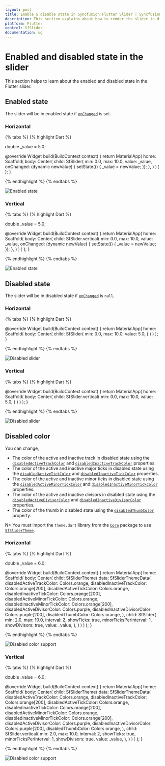 ```yaml
---
layout: post
title: Enable & disable state in Syncfusion Flutter Slider | Syncfusion
description: This section explains about how to render the slider in disabled state and customize its appearance.
platform: Flutter
control: SfSlider
documentation: ug
---
```


# Enabled and disabled state in the slider

This section helps to learn about the enabled and disabled state in the Flutter slider.

## Enabled state

The slider will be in enabled state if [`onChanged`](https://pub.dev/documentation/syncfusion_flutter_sliders/latest/sliders/SfSlider/onChanged.html) is set.

### Horizontal

{% tabs %}
{% highlight Dart %}

double _value = 5.0;

@override
Widget build(BuildContext context) {
  return MaterialApp(
      home: Scaffold(
          body: Center(
              child: SfSlider(
                min: 0.0,
                max: 10.0,
                value: _value,
                onChanged: (dynamic newValue) {
                  setState(() {
                    _value = newValue;
                  });
                },
              )
          )
      )
  );
}

{% endhighlight %}
{% endtabs %}

![Enabled state](images/enabled-and-disabled/enabled-state.png)

### Vertical

{% tabs %}
{% highlight Dart %}

double _value = 5.0;

@override
Widget build(BuildContext context) {
  return MaterialApp(
      home: Scaffold(
          body: Center(
              child: SfSlider.vertical(
                min: 0.0,
                max: 10.0,
                value: _value,
                onChanged: (dynamic newValue) {
                  setState(() {
                    _value = newValue;
                  });
                },
              )
          )
      )
  );
}

{% endhighlight %}
{% endtabs %}

![Enabled state](images/enabled-and-disabled/vertical-enabled-state.png)


## Disabled state

The slider will be in disabled state if [`onChanged`](https://pub.dev/documentation/syncfusion_flutter_sliders/latest/sliders/SfSlider/onChanged.html) is `null`.

### Horizontal

{% tabs %}
{% highlight Dart %}

@override
Widget build(BuildContext context) {
  return MaterialApp(
      home: Scaffold(
          body: Center(
              child: SfSlider(
                min: 0.0,
                max: 10.0,
                value: 5.0,
              )
          )
      )
  );
}

{% endhighlight %}
{% endtabs %}

![Disabled slider](images/enabled-and-disabled/disabled-state.png)

### Vertical

{% tabs %}
{% highlight Dart %}

@override
Widget build(BuildContext context) {
  return MaterialApp(
      home: Scaffold(
          body: Center(
              child: SfSlider.vertical(
                min: 0.0,
                max: 10.0,
                value: 5.0,
              )
          )
      )
  );
}

{% endhighlight %}
{% endtabs %}

![Disabled slider](images/enabled-and-disabled/vertical-disabled-state.png)


## Disabled color

You can change,

* The color of the active and inactive track in disabled state using the [`disabledActiveTrackColor`](https://pub.dev/documentation/syncfusion_flutter_core/latest/theme/SfSliderThemeData/disabledActiveTrackColor.html) and [`disabledInactiveTrackColor`](https://pub.dev/documentation/syncfusion_flutter_core/latest/theme/SfSliderThemeData/disabledInactiveTrackColor.html) properties.
* The color of the active and inactive major ticks in disabled state using the [`disabledActiveTickColor`](https://pub.dev/documentation/syncfusion_flutter_core/latest/theme/SfSliderThemeData/disabledActiveTickColor.html) and [`disabledInactiveTickColor`](https://pub.dev/documentation/syncfusion_flutter_core/latest/theme/SfSliderThemeData/disabledInactiveTickColor.html) properties.
* The color of the active and inactive minor ticks in disabled state using the [`disabledActiveMinorTickColor`](https://pub.dev/documentation/syncfusion_flutter_core/latest/theme/SfSliderThemeData/disabledActiveMinorTickColor.html) and [`disabledInactiveMinorTickColor`](https://pub.dev/documentation/syncfusion_flutter_core/latest/theme/SfSliderThemeData/disabledInactiveMinorTickColor.html) properties.
* The color of the active and inactive divisors in disabled state using the [`disabledActiveDivisorColor`](https://pub.dev/documentation/syncfusion_flutter_core/latest/theme/SfSliderThemeData/disabledActiveDivisorColor.html) and [`disabledInactiveDivisorColor`](https://pub.dev/documentation/syncfusion_flutter_core/latest/theme/SfSliderThemeData/disabledInactiveDivisorColor.html) properties.
* The color of the thumb in disabled state using the [`disabledThumbColor`](https://pub.dev/documentation/syncfusion_flutter_core/latest/theme/SfSliderThemeData/disabledThumbColor.html) property.

N> You must import the `theme.dart` library from the [`Core`](https://pub.dev/packages/syncfusion_flutter_core) package to use [`SfSliderTheme`](https://pub.dev/documentation/syncfusion_flutter_core/latest/theme/SfSliderTheme-class.html).

### Horizontal

{% tabs %}
{% highlight Dart %}

double _value = 6.0;

@override
Widget build(BuildContext context) {
  return MaterialApp(
      home: Scaffold(
          body: Center(
              child: SfSliderTheme(
                data: SfSliderThemeData(
                  disabledActiveTrackColor: Colors.orange,
                  disabledInactiveTrackColor: Colors.orange[200],
                  disabledActiveTickColor: Colors.orange,
                  disabledInactiveTickColor: Colors.orange[200],
                  disabledActiveMinorTickColor: Colors.orange,
                  disabledInactiveMinorTickColor: Colors.orange[200],
                  disabledActiveDivisorColor: Colors.purple,
                  disabledInactiveDivisorColor: Colors.purple[200],
                  disabledThumbColor: Colors.orange,
                ),
                child: SfSlider(
                  min: 2.0,
                  max: 10.0,
                  interval: 2,
                  showTicks: true,
                  minorTicksPerInterval: 1,
                  showDivisors: true,
                  value: _value,
                ),
              )
          )
      )
  );
}

{% endhighlight %}
{% endtabs %}

![Disabled color support](images/enabled-and-disabled/slider-disabled-color.png)

### Vertical

{% tabs %}
{% highlight Dart %}

double _value = 6.0;

@override
Widget build(BuildContext context) {
  return MaterialApp(
      home: Scaffold(
          body: Center(
              child: SfSliderTheme(
                data: SfSliderThemeData(
                  disabledActiveTrackColor: Colors.orange,
                  disabledInactiveTrackColor: Colors.orange[200],
                  disabledActiveTickColor: Colors.orange,
                  disabledInactiveTickColor: Colors.orange[200],
                  disabledActiveMinorTickColor: Colors.orange,
                  disabledInactiveMinorTickColor: Colors.orange[200],
                  disabledActiveDivisorColor: Colors.purple,
                  disabledInactiveDivisorColor: Colors.purple[200],
                  disabledThumbColor: Colors.orange,
                ),
                child: SfSlider.vertical(
                  min: 2.0,
                  max: 10.0,
                  interval: 2,
                  showTicks: true,
                  minorTicksPerInterval: 1,
                  showDivisors: true,
                  value: _value,
                ),
              )
          )
      )
  );
}

{% endhighlight %}
{% endtabs %}

![Disabled color support](images/enabled-and-disabled/vertical-slider-disabled-color.png)
